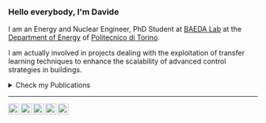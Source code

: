 
### Hello everybody, I'm Davide


I am an Energy and Nuclear Engineer, PhD Student at [BAEDA Lab](https://www.baeda.polito.it/) at the [Department of Energy](https://www.denerg.polito.it/) of [Politecnico di Torino](https://www.polito.it/). 

I am actually involved in projects dealing with the exploitation of transfer learning techniques to enhance the scalability of advanced control strategies in buildings.

<details>
  <summary>Check my Publications</summary>
  <br>
JOURNAL PUBLICATIONS:
  
Coraci, D.; Brandi, S.; Hong, T.; Capozzoli, A. An innovative heterogeneous transfer learning framework to enhance the scalability of deep reinforcement learning controllers in buildings with 
integrated energy systems. Accepted for publication in Building Simulation (2024).

Coraci, D.; Brandi, S.; Capozzoli, A. Effective pre-training of a deep reinforcement learning agent by means of long short-term memory models for thermal energy management in buildings. 
Energy Conversion and Management, 291, 117303 (2023). https://doi.org/10.1016/j.enconman.2023.117303.

Coraci, D.; Brandi, S.; Hong, T.; Capozzoli, A. Online transfer learning strategy for enhancing the scalability and deployment of deep reinforcement learning control in smart buildings. 
Applied Energy, 333, 120598 (2023). https://doi.org/10.1016/j.apenergy.2022.120598.

Deltetto, D.; Coraci, D.; Pinto, G.; Piscitelli, M.S.; Capozzoli, A. Exploring the Potentialities of Deep Reinforcement Learning for Incentive-Based Demand Response in a Cluster of Small Commercial Buildings. 
Energies, 14, 2933 (2021). https://doi.org/10.3390/en14102933.

Coraci, D.; Brandi, S.; Piscitelli, M.S.; Capozzoli, A. Online Implementation of a Soft Actor-Critic Agent to Enhance Indoor Temperature Control and Energy Efficiency in Buildings. Energies, 14, 997 (2021). 
https://doi.org/10.3390/en14040997.

CONFERENCES PUBLICATIONS:

Silvestri, A.; Coraci, D.; Wu, D.; Borkowski, E; Schlueter, A. Comparison of two deep reinforcement learning algorithms towards an optimal policy for smart building thermal control. Journal of Physics: 
Conference Series (CISBAT 23), vol 2600, 7, 072011 (2023). https://dx.doi.org/10.1088/1742-6596/2600/7/072011

Coraci, D.; Brandi, S.; Capozzoli, A. Effective pre-training of a Deep Reinforcement Learning agent by means of Long Short-Term Memory models for thermal energy management in buildings. In: 17th Conference on 
Sustainable Development of Energy, Water and Environment Systems (SDEWES) (2022).

Brandi, S.; Coraci, D.; Borello, D.; Capozzoli, A. Energy Management of a Residential Heating System Through Deep Reinforcement Learning. In: Littlewood, J.R., Howlett, R.J., Jain, L.C. (eds) Sustainability in Energy and Buildings 2021. 
Smart Innovation, Systems and Technologies, vol 263 (2022) Springer, Singapore. https://doi.org/10.1007/978-981-16-6269-0_28
   <br>
</details>


<hr>

[<img align="left" alt="Davide Coraci | Github" width="22px" src="https://cdn.jsdelivr.net/npm/simple-icons@v3/icons/github.svg" />][github]
[<img align="left" alt="Davide Coraci | LinkedIn" width="22px" src="https://cdn.jsdelivr.net/npm/simple-icons@v3/icons/linkedin.svg" />][linkedin]
[<img align="left" alt="Davide Coraci | Research Gate" width="22px" src="https://cdn.jsdelivr.net/npm/simple-icons@v3/icons/researchgate.svg" />][researchgate]
[<img align="left" alt="Davide Coraci | Google Scholar" width="22px" src="https://cdn.jsdelivr.net/npm/simple-icons@v3/icons/googlescholar.svg" />][googlescholar]
[<img align="left" alt="Davide Coraci | Gmail" width="22px" src="https://cdn.jsdelivr.net/npm/simple-icons@v3/icons/gmail.svg" />][gmail]


[googlescholar]: https://scholar.google.com/citations?user=GvuNb0UAAAAJ&hl=it
[gmail]: mailto:coracidavide96@gmail.com
[github]: https://github.com/davidecoraci
[linkedin]: https://www.linkedin.com/in/davide-coraci-729177153/
[researchgate]: https://www.researchgate.net/profile/Davide-Coraci

